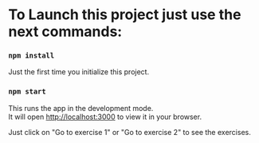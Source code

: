# To Launch this project just use the next commands:

### `npm install`

Just the first time you initialize this project.

### `npm start`

This runs the app in the development mode.\
It will open [http://localhost:3000](http://localhost:3000) to view it in your browser.

Just click on "Go to exercise 1" or "Go to exercise 2" to see the exercises.
